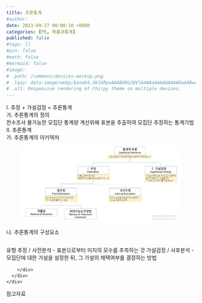 ```yaml
---
title: 추론통계
#author: 
date: 2023-09-27 00:00:10 +0800
categories: [PE, 확률과통계]
published: false
#tags: []
#pin: false
#math: false
#mermaid: false
#image:
#  path: /commons/devices-mockup.png
#  lqip: data:image/webp;base64,UklGRpoAAABXRUJQVlA4WAoAAAAQAAAADwAABwAAQUxQSDIAAAARL0AmbZurmr57yyIiqE8oiG0bejIYEQTgqiDA9vqnsUSI6H+oAERp2HZ65qP/VIAWAFZQOCBCAAAA8AEAnQEqEAAIAAVAfCWkAALp8sF8rgRgAP7o9FDvMCkMde9PK7euH5M1m6VWoDXf2FkP3BqV0ZYbO6NA/VFIAAAA
#  alt: Responsive rendering of Chirpy theme on multiple devices.
---
```


<div class="post-wrap">
  <div class="para">
    <div class="para-title">
      I. 추정 + 가설검정 = 추론통계
    </div>
    <div class="para-cntnt">
      <div class="para">
        <div class="para-title">
          가. 추론통계의 정의
        </div>
        <div class="para-cntnt">
            전수조사 불가능한 모집단 통계량 계산위해 표본을 추출하여 모집단 추정하는 통계기법 
        </div>
      </div>
    </div>
  </div>
  
  <div class="para">
    <div class="para-title">
      II. 추론통계
    </div>
    <div class="para-cntnt">
      <div class="para">
        <div class="para-title">
          가. 추론통계의 아키텍처
        </div>
        <div class="para-cntnt">
          <figure class="post-figure">
            <img src="/assets/img/posts/추론통계.png" alt="추론통계">
<!--            <figcaption>Source: Unveiling the Metaverse: Exploring Emerging Trends, Multifaceted Perspectives, and Future Challenges</figcaption>-->
          </figure>
        </div>
      </div>
      <div class="para">
        <div class="para-title">
          나. 추론통계의 구성요소
        </div>
        <div class="para-cntnt">
          <table class="post-table">
          </table>
          유형
  추정 / 사전분석 - 표본으로부터 미지의 모수를 추측하는 것
  가설검정 / 사후분석 - 모집단에 대한 가설을 설정한 뒤, 그 가설의 채택여부를 결정하는 방법

        </div>
      </div>
    </div>
  </div>

  <div class="refr-wrap">
    <div class="refr-title">
        참고자료
    </div>
    <ol class="refr-list">
    <!--    <li>(나현식, 최대선) <a target="_blank" href="https://scienceon.kisti.re.kr/commons/util/originalView.do?cn=JAKO202225948430499&oCn=JAKO202225948430499&dbt=JAKO&journal=NJOU00291864">메타버스 보안 위협 요소 및 대응 방안 검토</a></li>-->
    <!--    <li>(M. Uddin, S. Manickam, H. Ullah, M. Obaidat and A. Dandoush) <a target="_blank" href="https://ieeexplore.ieee.org/abstract/document/10138386">Unveiling the Metaverse: Exploring Emerging Trends, Multifaceted Perspectives, and Future Challenges</a></li>-->
    </ol>
  </div>
</div>
